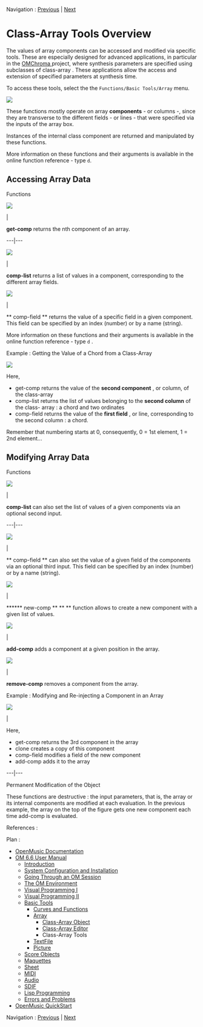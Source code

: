 
Navigation : [Previous](ArrayEditor "page précédente\(Class-Array
Editor\)") | [Next](textfile "Next\(TextFile\)")

# Class-Array Tools Overview

The values of array components can be accessed and modified via specific
tools. These are especially designed for advanced applications, in particular
in the [ OMChroma ]() project, where synthesis parameters are specified using
subclasses of  class-array . These applications allow the access and extension
of specified parameters at synthesis time.

To access these tools, select the the `Functions/Basic Tools/Array` menu.

![](../res/datamenu.png)

These functions mostly operate on array **components** - or columns -, since
they are transverse to the different fields - or lines - that were specified
via the inputs of the  array box.

Instances of the internal class component are returned and manipulated by
these functions.

More information on these functions and their arguments is available in the
online function reference - type `d`.

## Accessing Array Data

Functions

![](../res/getcomp_icon.png)

|

**get-comp** returns the  nth component of an array.  
  
---|---  
  
![](../res/complist_icon.png)

|

**comp-list** returns a list of values in a component, corresponding to the
different array fields.  
  
![](../res/compfield_icon.png)

|

** comp-field ** returns the value of a specific field in a given component.
This field can be specified by an index (number) or by a name (string).  
  
More information on these functions and their arguments is available in the
online function reference - type `d` .

Example : Getting the Value of a Chord from a Class-Array

![](../res/compfunctions1.png)

Here,

  * get-comp returns the value of the **second component** , or column, of the  class-array
  * comp-list returns the list of values belonging to the **second column** of the  class- array : a chord and two ordinates
  * comp-field returns the value of the **first field** , or line, corresponding to the second column : a chord.

Remember that numbering starts at 0, consequently, 0 = 1st element, 1 = 2nd
element...

## Modifying Array Data

Functions

![](../res/complist2_icon.png)

|

**comp-list** can also set the list of values of a given components via an
optional second input.  
  
---|---  
  
![](../res/compfield2_icon.png)

|

** comp-field ** can also set the value of a given field of the components via
an optional third input. This field can be specified by an index (number) or
by a name (string).  
  
![](../res/newcomp_icon.png)

|

****** new-comp ** ** ** function allows to create a new component with a
given list of values.  
  
![](../res/addcomp_icon.png)

|

**add-comp** adds a component at a given position in the array.  
  
![](../res/removecomp_icon.png)

|

**remove-comp** removes a component from the array.  
  
Example : Modifying and Re-injecting a Component in an Array

[![](../res/modifarray_1.png)](../res/modifarray.png "Cliquez pour agrandir")

|

Here,

  * get-comp returns the 3rd component in the array
  * clone creates a copy of this component
  * comp-field modifies a field of the new component
  * add-comp adds it to the array

  
  
---|---  
  
Permanent Modification of the Object

These functions are destructive : the input parameters, that is, the array or
its internal components are modified at each evaluation. In the previous
example, the array on the top of the figure gets one new component each time
add-comp is evaluated.

References :

Plan :

  * [OpenMusic Documentation](OM-Documentation)
  * [OM 6.6 User Manual](OM-User-Manual)
    * [Introduction](00-Sommaire)
    * [System Configuration and Installation](Installation)
    * [Going Through an OM Session](Goingthrough)
    * [The OM Environment](Environment)
    * [Visual Programming I](BasicVisualProgramming)
    * [Visual Programming II](AdvancedVisualProgramming)
    * [Basic Tools](BasicObjects)
      * [Curves and Functions](CurvesAndFunctions)
      * [Array](ClassArray)
        * [Class-Array Object](ArrayObject)
        * [Class-Array Editor](ArrayEditor)
        * Class-Array Tools
      * [TextFile](textfile)
      * [Picture](Picture)
    * [Score Objects](ScoreObjects)
    * [Maquettes](Maquettes)
    * [Sheet](Sheet)
    * [MIDI](MIDI)
    * [Audio](Audio)
    * [SDIF](SDIF)
    * [Lisp Programming](Lisp)
    * [Errors and Problems](errors)
  * [OpenMusic QuickStart](QuickStart-Chapters)

Navigation : [Previous](ArrayEditor "page précédente\(Class-Array
Editor\)") | [Next](textfile "Next\(TextFile\)")

